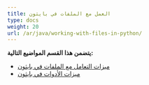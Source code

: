 ```yaml
---
title: العمل مع الملفات في بايثون
type: docs
weight: 20
url: /ar/java/working-with-files-in-python/
---
```


**يتضمن هذا القسم المواضيع التالية:** 
- [ميزات التعامل مع الملفات في بايثون](/cells/ar/java/file-handling-features-in-python/)
- [ميزات الأدوات في بايثون](/cells/ar/java/utility-features-in-python/)
